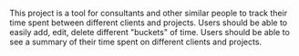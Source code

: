 This project is a tool for consultants and other similar people to track their time spent between different clients and projects.
Users should be able to easily add, edit, delete different "buckets" of time.
Users should be able to see a summary of their time spent on different clients and projects.
